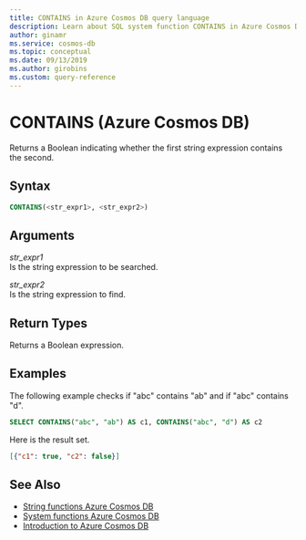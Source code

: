 ```yaml
---
title: CONTAINS in Azure Cosmos DB query language
description: Learn about SQL system function CONTAINS in Azure Cosmos DB.
author: ginamr
ms.service: cosmos-db
ms.topic: conceptual
ms.date: 09/13/2019
ms.author: girobins
ms.custom: query-reference
---
```

# CONTAINS (Azure Cosmos DB)
 Returns a Boolean indicating whether the first string expression contains the second.  
  
## Syntax
  
```sql
CONTAINS(<str_expr1>, <str_expr2>)  
```  
  
## Arguments
  
*str_expr1*  
   Is the string expression to be searched.  
  
*str_expr2*  
   Is the string expression to find.  
  
## Return Types
  
  Returns a Boolean expression.  
  
## Examples
  
  The following example checks if "abc" contains "ab" and if "abc" contains "d".  
  
```sql
SELECT CONTAINS("abc", "ab") AS c1, CONTAINS("abc", "d") AS c2 
```  
  
 Here is the result set.  
  
```json
[{"c1": true, "c2": false}]  
```  

## See Also

- [String functions Azure Cosmos DB](sql-query-string-functions.md)
- [System functions Azure Cosmos DB](sql-query-system-functions.md)
- [Introduction to Azure Cosmos DB](introduction.md)
